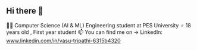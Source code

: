 ## Hi there 👋

🧑‍🎓 Computer Science (AI & ML) Engineering student at PES University
♂️ 18 years old , First year student
📫 You can find me on -> LinkedIn: www.linkedin.com/in/vasu-tripathi-6315b4320
